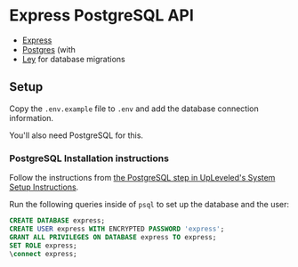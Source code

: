 # Express PostgreSQL API

- [Express](https://nextjs.org/)
- [Postgres](https://github.com/porsager/postgres) (with 
- [Ley](https://github.com/lukeed/ley) for database migrations

## Setup

Copy the `.env.example` file to `.env` and add the database connection information.

You'll also need PostgreSQL for this.

### PostgreSQL Installation instructions

Follow the instructions from [the PostgreSQL step in UpLeveled's System Setup Instructions](https://github.com/upleveled/system-setup/blob/master/windows.md#user-content-postgresql).

Run the following queries inside of `psql` to set up the database and the user:

```sql
CREATE DATABASE express;
CREATE USER express WITH ENCRYPTED PASSWORD 'express';
GRANT ALL PRIVILEGES ON DATABASE express TO express;
SET ROLE express;
\connect express;
```

